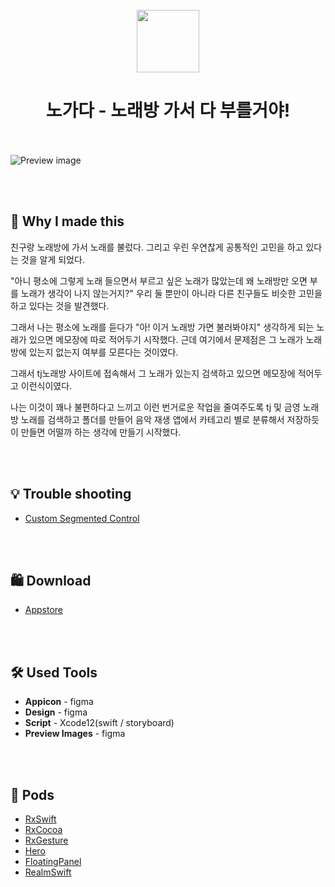 <br>
<div align="center">
 <img src="https://user-images.githubusercontent.com/63496607/145188343-0bb2b12c-4730-4f99-a9ee-7d036a3736f6.png" width="100">
 <h1>노가다 - 노래방 가서 다 부를거야!</h1>
</div>


<br><br>
![Preview image](https://user-images.githubusercontent.com/63496607/145188498-1bd10f05-a5af-4aeb-becb-7ae61b230352.png)


<br><br>
## 🤔 Why I made this

친구랑 노래방에 가서 노래를 불렀다. 그리고 우린 우연찮게 공통적인 고민을 하고 있다는 것을 알게 되었다. 

"아니 평소에 그렇게 노래 들으면서 부르고 싶은 노래가 많았는데 왜 노래방만 오면 부를 노래가 생각이 나지 않는거지?" 우리 둘 뿐만이 아니라 다른 친구들도 비슷한 고민을 하고 있다는 것을 발견했다.

 그래서 나는 평소에 노래를 듣다가 "아! 이거 노래방 가면 불러봐야지" 생각하게 되는 노래가 있으면 메모장에 따로 적어두기 시작했다. 근데 여기에서 문제점은 그 노래가 노래방에 있는지 없는지 여부를 모른다는 것이였다.

그래서 tj노래방 사이트에 접속해서 그 노래가 있는지 검색하고 있으면 메모장에 적어두고 이런식이였다.

나는 이것이 꽤나 불편하다고 느끼고 이런 번거로운 작업을 줄여주도록 tj 및 금영 노래방 노래를 검색하고 폴더를 만들어 음악 재생 앱에서 카테고리 별로 분류해서 저장하듯이 만들면 어떨까 하는 생각에 만들기 시작했다.

<br><br>
## 💡 Trouble shooting

- [Custom Segmented Control](https://www.notion.so/Custom-segmented-control-a9fb45beb3184d26a26a4cfa0714ef80) <br>


<br><br>
## 🛍 Download 

- [Appstore](https://apps.apple.com/kr/app/%EB%85%B8%EA%B0%80%EB%8B%A4-%EB%85%B8%EB%9E%98%EB%B0%A9-%EA%B0%80%EC%84%9C-%EB%8B%A4-%EB%B6%80%EB%A5%BC%EA%B1%B0%EC%95%BC-%EB%85%B8%EB%9E%98%EA%B2%80%EC%83%89-%EC%A0%80%EC%9E%A5/id1588373483?l=en)

<br><br>
## 🛠 Used Tools

- **Appicon** - figma
- **Design** - figma
- **Script** - Xcode12(swift / storyboard)
- **Preview Images** - figma

<br><br>
## 🥥 Pods

- [RxSwift](https://cocoapods.org/pods/RxSwift)
- [RxCocoa](https://cocoapods.org/pods/RxCocoa)
- [RxGesture](https://cocoapods.org/pods/RxGesture)
- [Hero](https://cocoapods.org/pods/Hero)
- [FloatingPanel](https://cocoapods.org/pods/FloatingPanel)
- [RealmSwift](https://cocoapods.org/pods/RealmSwift)

